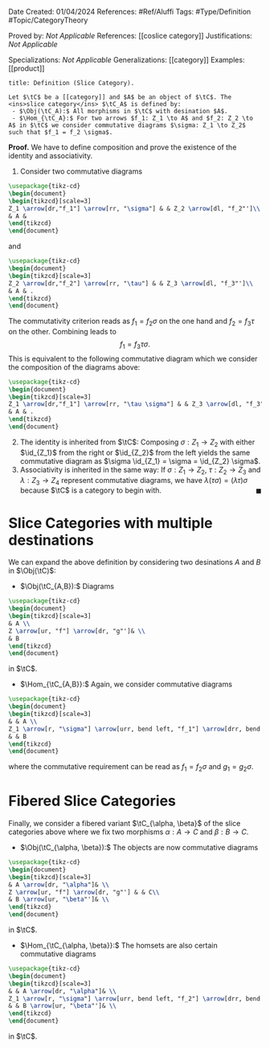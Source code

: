 <div class="topSpace"></div>

Date Created: 01/04/2024
References: #Ref/Aluffi 
Tags: #Type/Definition #Topic/CategoryTheory 

Proved by: <i>Not Applicable</i>
References:  [[coslice category]]
Justifications: <i>Not Applicable</i>

Specializations: <i>Not Applicable</i>
Generalizations: [[category]]
Examples: [[product]]

``` ad-Definition
title: Definition (Slice Category).

Let $\tC$ be a [[category]] and $A$ be an object of $\tC$. The <ins>slice category</ins> $\tC_A$ is defined by:
 - $\Obj(\tC_A):$ All morphisms in $\tC$ with desination $A$.
 - $\Hom_{\tC_A}:$ For two arrows $f_1: Z_1 \to A$ and $f_2: Z_2 \to A$ in $\tC$ we consider commutative diagrams $\sigma: Z_1 \to Z_2$ such that $f_1 = f_2 \sigma$.

```

**Proof.**
We have to define composition and prove the existence of the identity and associativity.
 1. Consider two commutative diagrams
 ```tikz
\usepackage{tikz-cd}
\begin{document}
\begin{tikzcd}[scale=3]
Z_1 \arrow[dr,"f_1"] \arrow[rr, "\sigma"] & & Z_2 \arrow[dl, "f_2"']\\
& A & 
\end{tikzcd}
\end{document}
```
and
 ```tikz
\usepackage{tikz-cd}
\begin{document}
\begin{tikzcd}[scale=3]
Z_2 \arrow[dr,"f_2"] \arrow[rr, "\tau"] & & Z_3 \arrow[dl, "f_3"']\\
& A & .
\end{tikzcd}
\end{document}
```
The commutativity criterion reads as $f_1 = f_2\sigma$ on the one hand and $f_2 = f_3 \tau$ on the other. Combining leads to $$f_1 = f_3 \tau \sigma.$$  This is equivalent to the following commutative diagram which we consider the composition of the diagrams above:
 ```tikz
\usepackage{tikz-cd}
\begin{document}
\begin{tikzcd}[scale=3]
Z_1 \arrow[dr,"f_1"] \arrow[rr, "\tau \sigma"] & & Z_3 \arrow[dl, "f_3"']\\
& A & .
\end{tikzcd}
\end{document}
```
 2. The identity is inherited from $\tC$: Composing $\sigma: Z_1 \to Z_2$ with either $\id_{Z_1}$ from the right or $\id_{Z_2}$ from the left yields the same commutative diagram as $\sigma \id_{Z_1} = \sigma = \id_{Z_2} \sigma$.
 3. Associativity is inherited in the same way: If $\sigma: Z_1 \to Z_2$, $\tau: Z_2 \to Z_3$ and $\lambda: Z_3 \to Z_4$ represent commutative diagrams, we have $\lambda (\tau \sigma) = (\lambda \tau) \sigma$ because $\tC$ is a category to begin with. <span style="float:right;">$\blacksquare$</span>

# Slice Categories with multiple destinations

We can expand the above definition by considering two desinations $A$ and $B$ in $\Obj(\tC)$:
 - $\Obj(\tC_{A,B}):$ Diagrams 
 
  ```tikz
\usepackage{tikz-cd}
\begin{document}
\begin{tikzcd}[scale=3]
 & A \\
Z \arrow[ur, "f"] \arrow[dr, "g"']& \\
 & B
\end{tikzcd}
\end{document}
```
  in $\tC$.

 - $\Hom_{\tC_{A,B}}:$ Again, we consider commutative diagrams
 ```tikz
\usepackage{tikz-cd}
\begin{document}
\begin{tikzcd}[scale=3]
& & A \\
Z_1 \arrow[r, "\sigma"] \arrow[urr, bend left, "f_1"] \arrow[drr, bend right, "g_1"'] & Z_2 \arrow[ur, "f_2"] \arrow[dr, "g_2"']& \\
 & & B
\end{tikzcd}
\end{document}
 ```
where the commutative requirement can be read as $f_1 = f_2 \sigma$ and $g_1 = g_2 \sigma$.

# Fibered Slice Categories

Finally, we consider a fibered variant $\tC_{\alpha, \beta}$ of the slice categories above where we fix two morphisms $\alpha: A \to C$ and $\beta: B \to C$.
 - $\Obj(\tC_{\alpha, \beta}):$ The objects are now commutative diagrams 
 ```tikz
\usepackage{tikz-cd}
\begin{document}
\begin{tikzcd}[scale=3]
& A \arrow[dr, "\alpha"]& \\
Z \arrow[ur, "f"] \arrow[dr, "g"'] & & C\\
& B \arrow[ur, "\beta"']& \\
\end{tikzcd}
\end{document}
 ```
in $\tC$.
 - $\Hom_{\tC_{\alpha, \beta}}:$ The homsets are also certain commutative diagrams
```tikz
\usepackage{tikz-cd}
\begin{document}
\begin{tikzcd}[scale=3]
& & A \arrow[dr, "\alpha"]& \\
Z_1 \arrow[r, "\sigma"] \arrow[urr, bend left, "f_2"] \arrow[drr, bend right, "g_2"'] &Z_2 \arrow[ur, "f_2"] \arrow[dr, "g_2"'] & & C\\
& & B \arrow[ur, "\beta"']& \\
\end{tikzcd}
\end{document}
 ```
 in $\tC$.